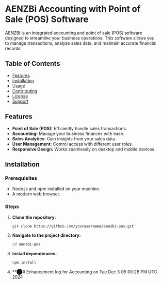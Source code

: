 # AENZBi Accounting with Point of Sale (POS) Software

AENZBi is an integrated accounting and point of sale (POS) software designed to streamline your business operations. This software allows you to manage transactions, analyze sales data, and maintain accurate financial records.

## Table of Contents
- [Features](#features)
- [Installation](#installation)
- [Usage](#usage)
- [Contributing](#contributing)
- [License](#license)
- [Support](#support)

## Features
- **Point of Sale (POS):** Efficiently handle sales transactions.
- **Accounting:** Manage your business finances with ease.
- **Sales Analytics:** Gain insights from your sales data.
- **User Management:** Control access with different user roles.
- **Responsive Design:** Works seamlessly on desktop and mobile devices.

## Installation

### Prerequisites
- Node.js and npm installed on your machine.
- A modern web browser.

### Steps
1. **Clone the repository:**
    ```bash
    git clone https://github.com/yourusername/aenzbi-pos.git
    ```
2. **Navigate to the project directory:**
    ```bash
    cd aenzbi-pos
    ```
3. **Install dependencies:**
    ```bash
    npm install
    ```
4. **⬤# Enhancement log for Accounting on Tue Dec  3 09:00:28 PM UTC 2024
